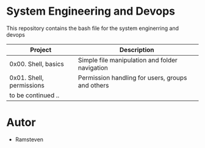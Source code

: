 # System Engineering and Devops


This repository contains the bash file for the system enginerring and devops

<!-- TABLE_GENERATE_START -->

| Project             | Description   |
| -------------       | ------------- |
| 0x00. Shell, basics | Simple file manipulation and folder navigation |
| 0x01. Shell, permissions | Permission handling for users, groups and others |
| to be continued ..

<!-- TABLE_GENERATE_END -->

# Autor

* Ramsteven

